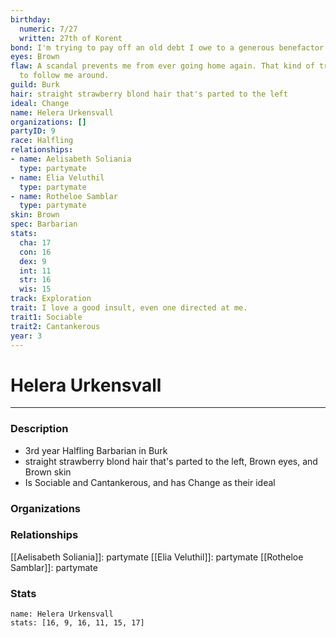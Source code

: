 ```yaml
---
birthday:
  numeric: 7/27
  written: 27th of Korent
bond: I'm trying to pay off an old debt I owe to a generous benefactor.
eyes: Brown
flaw: A scandal prevents me from ever going home again. That kind of trouble seems
  to follow me around.
guild: Burk
hair: straight strawberry blond hair that's parted to the left
ideal: Change
name: Helera Urkensvall
organizations: []
partyID: 9
race: Halfling
relationships:
- name: Aelisabeth Soliania
  type: partymate
- name: Elia Veluthil
  type: partymate
- name: Rotheloe Samblar
  type: partymate
skin: Brown
spec: Barbarian
stats:
  cha: 17
  con: 16
  dex: 9
  int: 11
  str: 16
  wis: 15
track: Exploration
trait: I love a good insult, even one directed at me.
trait1: Sociable
trait2: Cantankerous
year: 3
---
```

# Helera Urkensvall
---
### Description
- 3rd year Halfling Barbarian in Burk
- straight strawberry blond hair that's parted to the left, Brown eyes, and Brown skin
- Is Sociable and Cantankerous, and has Change as their ideal

### Organizations
### Relationships
[[Aelisabeth Soliania]]: partymate
[[Elia Veluthil]]: partymate
[[Rotheloe Samblar]]: partymate
### Stats
```statblock
name: Helera Urkensvall
stats: [16, 9, 16, 11, 15, 17]
```